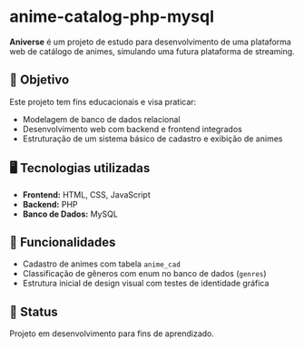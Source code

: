# anime-catalog-php-mysql

**Aniverse** é um projeto de estudo para desenvolvimento de uma plataforma web de catálogo de animes, simulando uma futura plataforma de streaming.

## 🎯 Objetivo

Este projeto tem fins educacionais e visa praticar:

- Modelagem de banco de dados relacional
- Desenvolvimento web com backend e frontend integrados
- Estruturação de um sistema básico de cadastro e exibição de animes

## 🖥 Tecnologias utilizadas

- **Frontend:** HTML, CSS, JavaScript  
- **Backend:** PHP  
- **Banco de Dados:** MySQL

## 🔧 Funcionalidades

- Cadastro de animes com tabela `anime_cad`
- Classificação de gêneros com enum no banco de dados (`genres`)
- Estrutura inicial de design visual com testes de identidade gráfica

## 🚧 Status

Projeto em desenvolvimento para fins de aprendizado.
